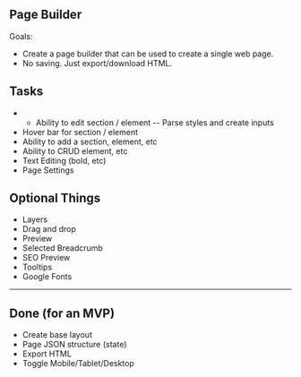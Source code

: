 ## Page Builder

Goals:

- Create a page builder that can be used to create a single web page.
- No saving. Just export/download HTML.

## Tasks

- * Ability to edit section / element
-- Parse styles and create inputs
- Hover bar for section / element
- Ability to add a section, element, etc
- Ability to CRUD element, etc
- Text Editing (bold, etc)
- Page Settings

## Optional Things

- Layers
- Drag and drop 
- Preview
- Selected Breadcrumb
- SEO Preview
- Tooltips
- Google Fonts

---

## Done (for an MVP)

- Create base layout
- Page JSON structure (state)
- Export HTML
- Toggle Mobile/Tablet/Desktop
